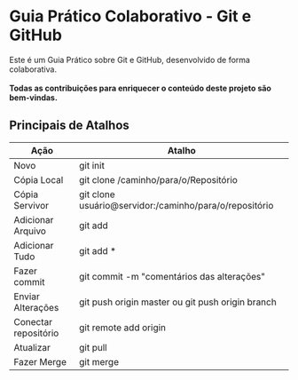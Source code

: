 # Guia Prático Colaborativo - Git e GitHub
Este é um Guia Prático sobre Git e GitHub, desenvolvido de forma colaborativa.
<br><br>
**Todas as contribuições para enriquecer o conteúdo deste projeto são bem-vindas.**

## Principais de Atalhos

| Ação					| Atalho 													|
|-----------------------|-----------------------------------------------------------|
| Novo 					| git init 													|
| Cópia Local 			| git clone /caminho/para/o/Repositório 					|
| Cópia Servivor		| git clone usuário@servidor:/caminho/para/o/repositório 	|
| Adicionar Arquivo 	| git add <arquivo> 										|
| Adicionar Tudo		| git add * 												|
| Fazer commit 			| git commit -m "comentários das alterações" 				|
| Enviar Alterações 	| git push origin master ou git push origin branch 			|
| Conectar repositório 	| git remote add origin <servidor> 							|
| Atualizar				| git pull 													|
| Fazer Merge 			| git merge <branch> 										|